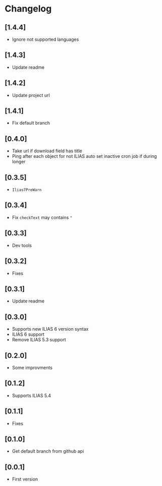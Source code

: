 # Changelog

## [1.4.4]
- Ignore not supported languages

## [1.4.3]
- Update readme

## [1.4.2]
- Update project url

## [1.4.1]
- Fix default branch

## [0.4.0]
- Take url if download field has title
- Ping after each object for not ILIAS auto set inactive cron job if during longer

## [0.3.5]
- `Ilias7PreWarn`

## [0.3.4]
- Fix `checkText` may contains `"`

## [0.3.3]
- Dev tools

## [0.3.2]
- Fixes

## [0.3.1]
- Update readme

## [0.3.0]
- Supports new ILIAS 6 version syntax
- ILIAS 6 support
- Remove ILIAS 5.3 support

## [0.2.0]
- Some improvments

## [0.1.2]
- Supports ILIAS 5.4

## [0.1.1]
- Fixes

## [0.1.0]
- Get default branch from github api

## [0.0.1]
- First version
